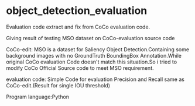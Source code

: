 # object_detection_evaluation
Evaluation code extract and fix from CoCo evaluation code.

Giving result of testing MSO dataset on CoCo-evaluation source code

CoCo-edit:
          MSO is a dataset for Saliency Object Detection.Containing some background images with no GroundTruth 
          BoundingBox Annotation.While original CoCo evaluation Code doesn't match this situation.So i tried to modify CoCo 
          Official Source code to meet MSO requirement.
          
evaluation code:
          Simple Code for evaluation Precision and Recall same as CoCo-edit.(Result for single IOU threshold)   

Program language:Python
